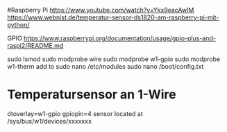 #Raspberry Pi
https://www.youtube.com/watch?v=Ykx9eacAwIM
https://www.webnist.de/temperatur-sensor-ds1820-am-raspberry-pi-mit-python/

GPIO
https://www.raspberrypi.org/documentation/usage/gpio-plus-and-raspi2/README.md

sudo lsmod
sudo modprobe wire 
sudo modprobe w1-gpio 
sudo modprobe w1-therm
add to
sudo nano /etc/modules
sudo nano /boot/config.txt
# Temperatursensor an 1-Wire
dtoverlay=w1-gpio
gpiopin=4
sensor located at /sys/bus/w1/devices/xxxxxxx